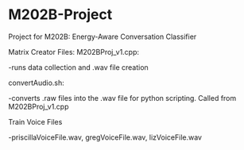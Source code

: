 # M202B-Project
Project for M202B: Energy-Aware Conversation Classifier

Matrix Creator Files:
M202BProj_v1.cpp:

-runs data collection and .wav file creation


convertAudio.sh:

-converts .raw files into the .wav file for python scripting.  Called from M202BProj_v1.cpp


Train Voice Files

-priscillaVoiceFile.wav, gregVoiceFile.wav, lizVoiceFile.wav
